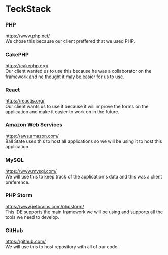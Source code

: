 # TeckStack #  

### PHP ###  
https://www.php.net/  
We chose this because our client preffered that we used PHP.  

### CakePHP ###  
https://cakephp.org/  
Our client wanted us to use this because he was a collaborator on the framework and he thought it may be easier for us to use.  

### React ###  
https://reactjs.org/  
Our client wants us to use it because it will improve the forms on the application and make it easier to work on in the future.  

### Amazon Web Services ###
https://aws.amazon.com/  
Ball State uses this to host all applications so we will be using it to host this application.  

### MySQL ###  
https://www.mysql.com/  
We will use this to keep track of the application's data and this was a client preference.  

### PHP Storm ###  
https://www.jetbrains.com/phpstorm/  
This IDE supports the main framework we will be using and supports all the tools we need to develop.  

### GitHub ###  
https://github.com/  
We will use this to host repository with all of our code.
